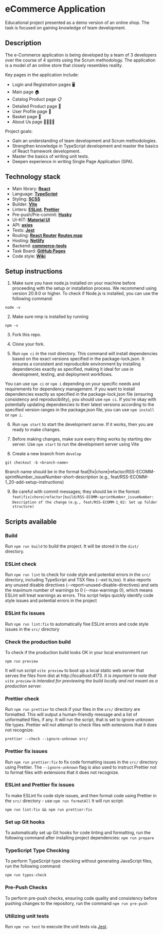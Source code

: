 # eCommerce Application

Educational project presented as a demo version of an online shop. The task is focused on gaining knowledge of team development.

## Description

The e-Commerce application is being developed by a team of 3 developers over the course of 4 sprints using the Scrum methodology.
The application is a model of an online store that closely resembles reality.

Key pages in the application include:

- Login and Registration pages 🖥️
- Main page 🏠
- Catalog Product page 📋
- Detailed Product page 🔎
- User Profile page 👤
- Basket page 🛒
- About Us page 🙋‍♂️🙋‍♀️

Project goals:

- Gain an understanding of team development and Scrum methodologies.
- Strengthen knowledge in TypeScript development and master the basics of React framework development.
- Master the basics of writing unit tests.
- Deepen experience in writing Single Page Application (SPA).

## Technology stack

- Main library: [**React**](https://react.dev/)
- Language: [**TypeScript**](https://www.typescriptlang.org/)
- Styling: [**SCSS**](https://sass-lang.com/)
- Builder: [**Vite**](https://vitejs.dev/)
- Linters: [**ESLint**](https://eslint.org/), [**Prettier**](https://prettier.io/)
- Pre-push/Pre-commit: [**Husky**](https://typicode.github.io/husky/)
- UI-KIT: [**Material UI**](https://mui.com/material-ui/)
- API: [**axios**](https://axios-http.com/docs/intro)
- Tests: [**Jest**](https://jestjs.io/)
- Routing: [**React Router**](https://reactrouter.com/en/main) [**Routes map**]()
- Hosting: [**Netlify**](https://www.netlify.com/)
- Backend: [**commerce-tools**](https://commercetools.com/)
- Task Board: [**GitHub Pages**](https://github.com/users/Maksim99745/projects/2/views/1)
- Code style: [**Wiki**]()

## Setup instructions

1. Make sure you have node.js installed on your machine before proceeding with the setup or installation process.
   We recommend using version 20.9.0 or higher. To check if Node.js is installed, you can use the following command:

```
node -v
```

2. Make sure nmp is installed by running

```
npm -v
```

3. Fork this repo.

4. Clone your fork.

5. Run `npm ci` in the root directory. This command will install dependencies based on the exact versions specified in the package-lock.json. It ensures a consistent and reproducible environment by installing dependencies exactly as specified, making it ideal for use in development, testing, and deployment workflows.

You can use `npm ci` or `npm i` depending on your specific needs and requirements for dependency management.
If you want to install dependencies exactly as specified in the package-lock.json file (ensuring consistency and reproducibility), you should use `npm ci`.
If you're okay with potentially updating dependencies to their latest versions according to the specified version ranges in the package.json file, you can use `npm install` or `npm i`.

6. Run `npm start` to start the development serve. If it works, then you are ready to make changes.

7. Before making changes, make sure every thing works by starting dev server. Use `npm start` to run the development server using Vite

8. Create a new branch from `develop`

```
git checkout -b <branch-name>
```

Branch name should be in the format feat|fix|chore|refactor/RSS-ECOMM-sprintNumber_issueNumber-short-description
(e.g., feat/RSS-ECOMM-1_20-add-setup-instructions)

9. Be careful with commit messages; they should be in the format:
   `feat|fix|chore|refactor|build/RSS-ECOMM-sprintNumber_issueNumber: Description of the change`
   `(e.g., feat/RSS-ECOMM-1_02: Set up folder structure)`

## Scripts available

### Build

Run `npm run build` to build the project. It will be stored in the `dist/` directory.

### ESLint check

Run `npm run lint` to check for code style and potential errors in the `src/` directory, including TypeScript and TSX files (--ext ts,tsx). It also reports any unused disable directives (--report-unused-disable-directives) and sets the maximum number of warnings to 0 (--max-warnings 0), which means ESLint will treat warnings as errors. This script helps quickly identify code style issues and potential errors in the project

### ESLint fix issues

Run `npm run lint:fix` to automatically fixe ESLint errors and code style issues in the `src/` directory

### Check the production build

To check if the production build looks OK in your local environment run

```
npm run preview
```

It will run script `vite preview` to boot up a local static web server that serves the files from dist at http://localhost:4173.
_It is important to note that `vite preview` is intended for previewing the build locally and not meant as a production server._

### Prettier check

Run `npm run prettier` to check if your files in the `src/` directory are formatted. This will output a human-friendly message and a list of unformatted files, if any.
It will run the script, that is set to ignore unknown file types. Prettier will not attempt to check files with extensions that it does not recognize.

```
prettier --check --ignore-unknown src/
```

### Prettier fix issues

Run `npm run prettier:fix` to fix code formatting issues in the `src/` directory using Prettier. The `--ignore-unknown` flag is also used to instruct Prettier not to format files with extensions that it does not recognize.

### ESLint and Prettier fix issues

To make ESLint fix code style issues, and then format code using Prettier in the `src/` directory - use `npm run formatAll` It will run script:

```
npm run lint:fix && npm run prettier:fix
```

### Set up Git hooks

To automatically set up Git hooks for code linting and formatting, run the following command after installing project dependencies: `npm run prepare`

### TypeScript Type Checking

To perform TypeScript type checking without generating JavaScript files, run the following command:

```
npm run types-check
```

### Pre-Push Checks

To perform pre-push checks, ensuring code quality and consistency before pushing changes to the repository, run the command `npm run pre-push`

### Utilizing unit tests

Run `npm run test` to execute the unit tests via [Jest](https://jestjs.io).
